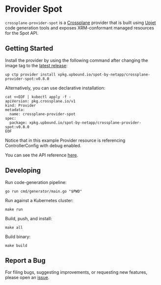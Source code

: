 # Provider Spot

`crossplane-provider-spot` is a [Crossplane](https://crossplane.io/) provider that
is built using [Upjet](https://github.com/crossplane/upjet) code
generation tools and exposes XRM-conformant managed resources for the
Spot API.

## Getting Started

Install the provider by using the following command after changing the image tag
to the [latest release](https://marketplace.upbound.io/providers/spot-by-netapp/crossplane-provider-spot/):
```
up ctp provider install xpkg.upbound.io/spot-by-netapp/crossplane-provider-spot:v0.8.0
```

Alternatively, you can use declarative installation:
```
cat <<EOF | kubectl apply -f -
apiVersion: pkg.crossplane.io/v1
kind: Provider
metadata:
  name: crossplane-provider-spot
spec:
  package: xpkg.upbound.io/spot-by-netapp/crossplane-provider-spot:v0.8.0
EOF
```

Notice that in this example Provider resource is referencing ControllerConfig with debug enabled.

You can see the API reference [here](https://doc.crds.dev/github.com/spotinst/crossplane-provider-spot).

## Developing

Run code-generation pipeline:
```console
go run cmd/generator/main.go "$PWD"
```

Run against a Kubernetes cluster:

```console
make run
```

Build, push, and install:

```console
make all
```

Build binary:

```console
make build
```

## Report a Bug

For filing bugs, suggesting improvements, or requesting new features, please
open an [issue](https://github.com/spotinst/crossplane-provider-spot/issues).
